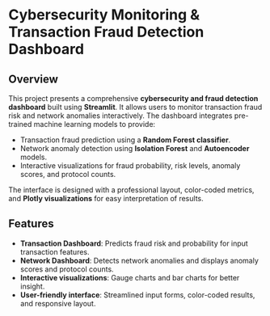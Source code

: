 # Cybersecurity Monitoring & Transaction Fraud Detection Dashboard

## Overview
This project presents a comprehensive **cybersecurity and fraud detection dashboard** built using **Streamlit**. It allows users to monitor transaction fraud risk and network anomalies interactively. The dashboard integrates pre-trained machine learning models to provide:

- Transaction fraud prediction using a **Random Forest classifier**.
- Network anomaly detection using **Isolation Forest** and **Autoencoder** models.
- Interactive visualizations for fraud probability, risk levels, anomaly scores, and protocol counts.

The interface is designed with a professional layout, color-coded metrics, and **Plotly visualizations** for easy interpretation of results.

## Features
- **Transaction Dashboard**: Predicts fraud risk and probability for input transaction features.
- **Network Dashboard**: Detects network anomalies and displays anomaly scores and protocol counts.
- **Interactive visualizations**: Gauge charts and bar charts for better insight.
- **User-friendly interface**: Streamlined input forms, color-coded results, and responsive layout.
